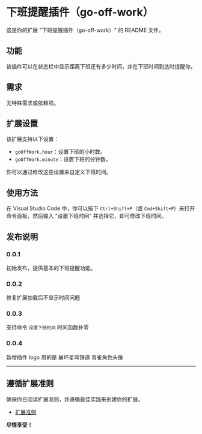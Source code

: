 # 下班提醒插件（go-off-work）

这是你的扩展 "下班提醒插件（go-off-work）" 的 README 文件。

## 功能

该插件可以在状态栏中显示距离下班还有多少时间，并在下班时间到达时提醒你。

## 需求

无特殊需求或依赖项。

## 扩展设置

该扩展支持以下设置：

- `goOffWork.hour`：设置下班的小时数。
- `goOffWork.minute`：设置下班的分钟数。

你可以通过修改这些设置来自定义下班时间。

## 使用方法

在 Visual Studio Code 中，你可以按下 `Ctrl+Shift+P`（或 `Cmd+Shift+P`）来打开命令面板，然后输入 "设置下班时间" 并选择它，即可修改下班时间。

## 发布说明

### 0.0.1

初始发布，提供基本的下班提醒功能。

### 0.0.2

修复扩展加载后不显示时间问题

### 0.0.3

支持命令  `设置下班时间` 时间函数补零

### 0.0.4

新增插件 logo 用的是 崩坏星穹铁道 青雀角色头像

---

## 遵循扩展准则

确保你已阅读扩展准则，并遵循最佳实践来创建你的扩展。

* [扩展准则](https://code.visualstudio.com/api/references/extension-guidelines)

**尽情享受！**
